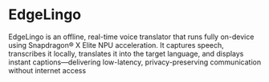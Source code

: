 # EdgeLingo
EdgeLingo is an offline, real-time voice translator that runs fully on-device using Snapdragon® X Elite NPU acceleration. It captures speech, transcribes it locally, translates it into the target language, and displays instant captions—delivering low-latency, privacy-preserving communication without internet access
